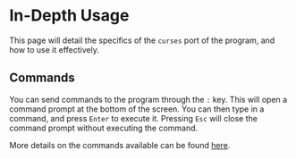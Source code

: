 # In-Depth Usage
This page will detail the specifics of the `curses` port of the program, and how to use it effectively.

## Commands
You can send commands to the program through the `:` key. This will open a command prompt at the bottom of the screen. You can then type in a command, and press `Enter` to execute it. Pressing `Esc` will close the command prompt without executing the command.

More details on the commands available can be found [here](curses_commands.md).